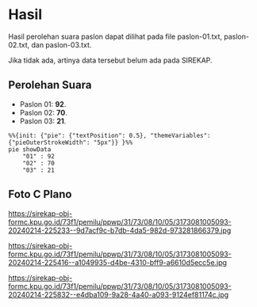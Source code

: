 # Hasil

Hasil perolehan suara paslon dapat dilihat pada file paslon-01.txt, paslon-02.txt, dan paslon-03.txt.

Jika tidak ada, artinya data tersebut belum ada pada SIREKAP.

## Perolehan Suara

 * Paslon 01: **92**.
 * Paslon 02: **70**.
 * Paslon 03: **21**.

```mermaid
%%{init: {"pie": {"textPosition": 0.5}, "themeVariables": {"pieOuterStrokeWidth": "5px"}} }%%
pie showData
    "01" : 92
    "02" : 70
    "03" : 21
```
## Foto C Plano

https://sirekap-obj-formc.kpu.go.id/73f1/pemilu/ppwp/31/73/08/10/05/3173081005093-20240214-225233--9d7acf9c-b7db-4da5-982d-973281866379.jpg

https://sirekap-obj-formc.kpu.go.id/73f1/pemilu/ppwp/31/73/08/10/05/3173081005093-20240214-225416--a1049935-d4be-4310-bff9-a6610d5ecc5e.jpg

https://sirekap-obj-formc.kpu.go.id/73f1/pemilu/ppwp/31/73/08/10/05/3173081005093-20240214-225832--e4dba109-9a28-4a40-a093-9124ef81174c.jpg
